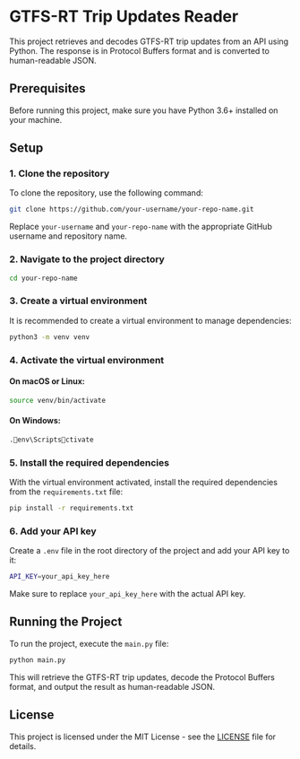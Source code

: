 
# GTFS-RT Trip Updates Reader

This project retrieves and decodes GTFS-RT trip updates from an API using Python. The response is in Protocol Buffers format and is converted to human-readable JSON.

## Prerequisites

Before running this project, make sure you have Python 3.6+ installed on your machine.

## Setup

### 1. Clone the repository

To clone the repository, use the following command:

```bash
git clone https://github.com/your-username/your-repo-name.git
```

Replace `your-username` and `your-repo-name` with the appropriate GitHub username and repository name.

### 2. Navigate to the project directory

```bash
cd your-repo-name
```

### 3. Create a virtual environment

It is recommended to create a virtual environment to manage dependencies:

```bash
python3 -m venv venv
```

### 4. Activate the virtual environment

#### On macOS or Linux:
```bash
source venv/bin/activate
```

#### On Windows:
```bash
.env\Scriptsctivate
```

### 5. Install the required dependencies

With the virtual environment activated, install the required dependencies from the `requirements.txt` file:

```bash
pip install -r requirements.txt
```

### 6. Add your API key

Create a `.env` file in the root directory of the project and add your API key to it:

```bash
API_KEY=your_api_key_here
```

Make sure to replace `your_api_key_here` with the actual API key.

## Running the Project

To run the project, execute the `main.py` file:

```bash
python main.py
```

This will retrieve the GTFS-RT trip updates, decode the Protocol Buffers format, and output the result as human-readable JSON.

## License

This project is licensed under the MIT License - see the [LICENSE](LICENSE) file for details.
